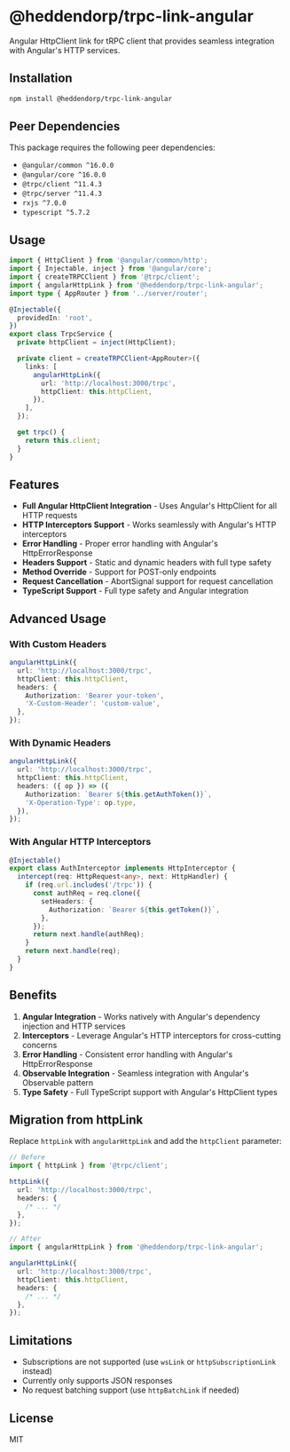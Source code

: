 # @heddendorp/trpc-link-angular

Angular HttpClient link for tRPC client that provides seamless integration with Angular's HTTP services.

## Installation

```bash
npm install @heddendorp/trpc-link-angular
```

## Peer Dependencies

This package requires the following peer dependencies:

- `@angular/common ^16.0.0`
- `@angular/core ^16.0.0`
- `@trpc/client ^11.4.3`
- `@trpc/server ^11.4.3`
- `rxjs ^7.0.0`
- `typescript ^5.7.2`

## Usage

```typescript
import { HttpClient } from '@angular/common/http';
import { Injectable, inject } from '@angular/core';
import { createTRPCClient } from '@trpc/client';
import { angularHttpLink } from '@heddendorp/trpc-link-angular';
import type { AppRouter } from '../server/router';

@Injectable({
  providedIn: 'root',
})
export class TrpcService {
  private httpClient = inject(HttpClient);

  private client = createTRPCClient<AppRouter>({
    links: [
      angularHttpLink({
        url: 'http://localhost:3000/trpc',
        httpClient: this.httpClient,
      }),
    ],
  });

  get trpc() {
    return this.client;
  }
}
```

## Features

- **Full Angular HttpClient Integration** - Uses Angular's HttpClient for all HTTP requests
- **HTTP Interceptors Support** - Works seamlessly with Angular's HTTP interceptors
- **Error Handling** - Proper error handling with Angular's HttpErrorResponse
- **Headers Support** - Static and dynamic headers with full type safety
- **Method Override** - Support for POST-only endpoints
- **Request Cancellation** - AbortSignal support for request cancellation
- **TypeScript Support** - Full type safety and Angular integration

## Advanced Usage

### With Custom Headers

```typescript
angularHttpLink({
  url: 'http://localhost:3000/trpc',
  httpClient: this.httpClient,
  headers: {
    Authorization: 'Bearer your-token',
    'X-Custom-Header': 'custom-value',
  },
});
```

### With Dynamic Headers

```typescript
angularHttpLink({
  url: 'http://localhost:3000/trpc',
  httpClient: this.httpClient,
  headers: ({ op }) => ({
    Authorization: `Bearer ${this.getAuthToken()}`,
    'X-Operation-Type': op.type,
  }),
});
```

### With Angular HTTP Interceptors

```typescript
@Injectable()
export class AuthInterceptor implements HttpInterceptor {
  intercept(req: HttpRequest<any>, next: HttpHandler) {
    if (req.url.includes('/trpc')) {
      const authReq = req.clone({
        setHeaders: {
          Authorization: `Bearer ${this.getToken()}`,
        },
      });
      return next.handle(authReq);
    }
    return next.handle(req);
  }
}
```

## Benefits

1. **Angular Integration** - Works natively with Angular's dependency injection and HTTP services
2. **Interceptors** - Leverage Angular's HTTP interceptors for cross-cutting concerns
3. **Error Handling** - Consistent error handling with Angular's HttpErrorResponse
4. **Observable Integration** - Seamless integration with Angular's Observable pattern
5. **Type Safety** - Full TypeScript support with Angular's HttpClient types

## Migration from httpLink

Replace `httpLink` with `angularHttpLink` and add the `httpClient` parameter:

```typescript
// Before
import { httpLink } from '@trpc/client';

httpLink({
  url: 'http://localhost:3000/trpc',
  headers: {
    /* ... */
  },
});

// After
import { angularHttpLink } from '@heddendorp/trpc-link-angular';

angularHttpLink({
  url: 'http://localhost:3000/trpc',
  httpClient: this.httpClient,
  headers: {
    /* ... */
  },
});
```

## Limitations

- Subscriptions are not supported (use `wsLink` or `httpSubscriptionLink` instead)
- Currently only supports JSON responses
- No request batching support (use `httpBatchLink` if needed)

## License

MIT
